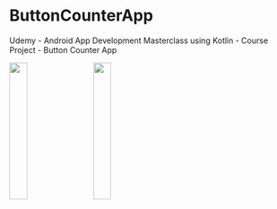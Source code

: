 # ButtonCounterApp
Udemy - Android App Development Masterclass using Kotlin - Course Project - Button Counter App

<img src="https://user-images.githubusercontent.com/30619162/174451892-41af22fa-b905-4d33-8a95-3b7f6a6a7927.png" width="25%">  
&nbsp;&nbsp;&nbsp;&nbsp;  <img src="https://user-images.githubusercontent.com/30619162/174451893-cb56987d-937c-434f-a080-81d9f8f4517d.png" width="25%">  
